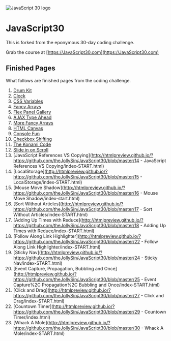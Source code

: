 ![JavaScript 30 logo](https://javascript30.com/images/JS3-social-share.png)

# JavaScript30

This is forked from the eponymous 30-day coding challenge.

Grab the course at [https://JavaScript30.com](https://JavaScript30.com)

## Finished Pages

What follows are finished pages from the coding challenge.

1. [Drum Kit](http://htmlpreview.github.io/?https://github.com/theJollySin/JavaScript30/blob/master/01%20-%20JavaScript%20Drum%20Kit/index-START.html)
2. [Clock](http://htmlpreview.github.io/?https://github.com/theJollySin/JavaScript30/blob/master/02%20-%20JS%20%2B%20CSS%20Clock/index-START.html)
3. [CSS Variables](http://htmlpreview.github.io/?https://github.com/theJollySin/JavaScript30/blob/master/03%20-%20CSS%20Variables/index-START.html)
4. [Fancy Arrays](http://htmlpreview.github.io/?https://github.com/theJollySin/JavaScript30/blob/master/04%20-%20Array%20Cardio%20Day%201/index-START.html)
5. [Flex Panel Gallery](http://htmlpreview.github.io/?https://github.com/theJollySin/JavaScript30/blob/master/05%20-%20Flex%20Panel%20Gallery/index-START.html)
6. [AJAX Type Ahead](http://htmlpreview.github.io/?https://github.com/theJollySin/JavaScript30/blob/master/06%20-%20Type%20Ahead/index-START.html)
7. [More Fancy Arrays](http://htmlpreview.github.io/?https://github.com/theJollySin/JavaScript30/blob/master/07%20-%20Array%20Cardio%20Day%202/index-START.html)
8. [HTML Canvas](http://htmlpreview.github.io/?https://github.com/theJollySin/JavaScript30/blob/master/08%20-%20Fun%20with%20HTML5%20Canvas/index-START.html)
9. [Console Fun](http://htmlpreview.github.io/?https://github.com/theJollySin/JavaScript30/blob/master/09%20-%20Dev%20Tools%20Domination/index-START.html)
10. [Checkbox Shifting](http://htmlpreview.github.io/?https://github.com/theJollySin/JavaScript30/blob/master/10%20-%20Hold%20Shift%20and%20Check%20Checkboxes/index-START.html)
12. [The Konami Code](http://htmlpreview.github.io/?https://github.com/theJollySin/JavaScript30/blob/master/12%20-%20Key%20Sequence%20Detection/index-START.html)
13. [Slide in on Scroll](http://htmlpreview.github.io/?https://github.com/theJollySin/JavaScript30/blob/master/13%20-%20Slide%20in%20on%20Scroll/index-START.html)
14. [JavaScript References VS Copying](http://htmlpreview.github.io/?https://github.com/theJollySin/JavaScript30/blob/master/14 - JavaScript References VS Copying/index-START.html)
15. [LocalStorage](http://htmlpreview.github.io/?https://github.com/theJollySin/JavaScript30/blob/master/15 - LocalStorage/index-START.html)
16. [Mouse Move Shadow](http://htmlpreview.github.io/?https://github.com/theJollySin/JavaScript30/blob/master/16 - Mouse Move Shadow/index-start.html)
17. [Sort Without Articles](http://htmlpreview.github.io/?https://github.com/theJollySin/JavaScript30/blob/master/17 - Sort Without Articles/index-START.html)
18. [Adding Up Times with Reduce](http://htmlpreview.github.io/?https://github.com/theJollySin/JavaScript30/blob/master/18 - Adding Up Times with Reduce/index-START.html)
22. [Follow Along Link Highlighter](http://htmlpreview.github.io/?https://github.com/theJollySin/JavaScript30/blob/master/22 - Follow Along Link Highlighter/index-START.html)
24. [Sticky Nav](http://htmlpreview.github.io/?https://github.com/theJollySin/JavaScript30/blob/master/24 - Sticky Nav/index-START.html)
25. [Event Capture, Propagation, Bubbling and Once](http://htmlpreview.github.io/?https://github.com/theJollySin/JavaScript30/blob/master/25 - Event Capture%2C Propagation%2C Bubbling and Once/index-START.html)
27. [Click and Drag](http://htmlpreview.github.io/?https://github.com/theJollySin/JavaScript30/blob/master/27 - Click and Drag/index-START.html)
29. [Countown Timer](http://htmlpreview.github.io/?https://github.com/theJollySin/JavaScript30/blob/master/29 - Countown Timer/index.html)
30. [Whack A Mole](http://htmlpreview.github.io/?https://github.com/theJollySin/JavaScript30/blob/master/30 - Whack A Mole/index-START.html)
